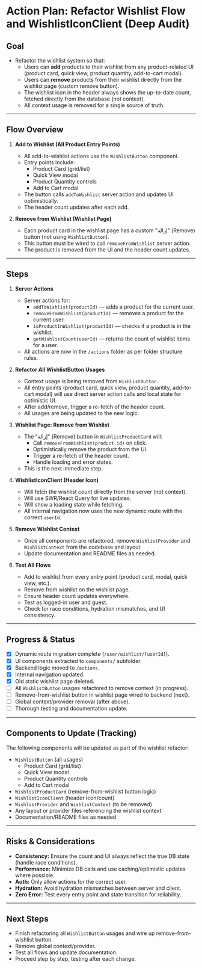 # Action Plan: Refactor Wishlist Flow and WishlistIconClient (Deep Audit)

## Goal
- Refactor the wishlist system so that:
  - Users can **add** products to their wishlist from any product-related UI (product card, quick view, product quantity, add-to-cart modal).
  - Users can **remove** products from their wishlist directly from the wishlist page (custom remove button).
  - The wishlist icon in the header always shows the up-to-date count, fetched directly from the database (not context).
  - All context usage is removed for a single source of truth.

---

## Flow Overview

1. **Add to Wishlist (All Product Entry Points)**
   - All add-to-wishlist actions use the `WishlistButton` component.
   - Entry points include:
     - Product Card (grid/list)
     - Quick View modal
     - Product Quantity controls
     - Add to Cart modal
   - The button calls `addToWishlist` server action and updates UI optimistically.
   - The header count updates after each add.

2. **Remove from Wishlist (Wishlist Page)**
   - Each product card in the wishlist page has a custom "إزالة" (Remove) button (not using `WishlistButton`).
   - This button must be wired to call `removeFromWishlist` server action.
   - The product is removed from the UI and the header count updates.

---

## Steps

1. **Server Actions**
   - Server actions for:
     - `addToWishlist(productId)` — adds a product for the current user.
     - `removeFromWishlist(productId)` — removes a product for the current user.
     - `isProductInWishlist(productId)` — checks if a product is in the wishlist.
     - `getWishlistCount(userId)` — returns the count of wishlist items for a user.
   - All actions are now in the `/actions` folder as per folder structure rules.

2. **Refactor All WishlistButton Usages**
   - Context usage is being removed from `WishlistButton`.
   - All entry points (product card, quick view, product quantity, add-to-cart modal) will use direct server action calls and local state for optimistic UI.
   - After add/remove, trigger a re-fetch of the header count.
   - All usages are being updated to the new logic.

3. **Wishlist Page: Remove from Wishlist**
   - The "إزالة" (Remove) button in `WishlistProductCard` will:
     - Call `removeFromWishlist(product.id)` on click.
     - Optimistically remove the product from the UI.
     - Trigger a re-fetch of the header count.
     - Handle loading and error states.
   - This is the next immediate step.

4. **WishlistIconClient (Header Icon)**
   - Will fetch the wishlist count directly from the server (not context).
   - Will use SWR/React Query for live updates.
   - Will show a loading state while fetching.
   - All internal navigation now uses the new dynamic route with the correct `userId`.

5. **Remove Wishlist Context**
   - Once all components are refactored, remove `WishlistProvider` and `WishlistContext` from the codebase and layout.
   - Update documentation and README files as needed.

6. **Test All Flows**
   - Add to wishlist from every entry point (product card, modal, quick view, etc.).
   - Remove from wishlist on the wishlist page.
   - Ensure header count updates everywhere.
   - Test as logged-in user and guest.
   - Check for race conditions, hydration mismatches, and UI consistency.

---

## Progress & Status

- [x] Dynamic route migration complete (`/user/wishlist/[userId]`).
- [x] UI components extracted to `components/` subfolder.
- [x] Backend logic moved to `/actions`.
- [x] Internal navigation updated.
- [x] Old static wishlist page deleted.
- [ ] All `WishlistButton` usages refactored to remove context (in progress).
- [ ] Remove-from-wishlist button in wishlist page wired to backend (next).
- [ ] Global context/provider removal (after above).
- [ ] Thorough testing and documentation update.

---

## Components to Update (Tracking)

The following components will be updated as part of the wishlist refactor:

- `WishlistButton` (all usages)
  - Product Card (grid/list)
  - Quick View modal
  - Product Quantity controls
  - Add to Cart modal
- `WishlistProductCard` (remove-from-wishlist button logic)
- `WishlistIconClient` (header icon/count)
- `WishlistProvider` and `WishlistContext` (to be removed)
- Any layout or provider files referencing the wishlist context
- Documentation/README files as needed

---

## Risks & Considerations
- **Consistency:** Ensure the count and UI always reflect the true DB state (handle race conditions).
- **Performance:** Minimize DB calls and use caching/optimistic updates where possible.
- **Auth:** Only allow actions for the correct user.
- **Hydration:** Avoid hydration mismatches between server and client.
- **Zero Error:** Test every entry point and state transition for reliability.

---

## Next Steps
- Finish refactoring all `WishlistButton` usages and wire up remove-from-wishlist button.
- Remove global context/provider.
- Test all flows and update documentation.
- Proceed step by step, testing after each change. 